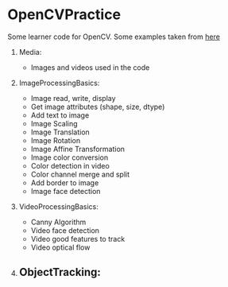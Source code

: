 # OpenCVPractice
Some learner code for OpenCV.
Some examples taken from [here](https://opencv-python-tutroals.readthedocs.io/en/latest/py_tutorials/py_tutorials.html#opencv-python-tutorials)

1. Media:
   - Images and videos used in the code

2. ImageProcessingBasics:
   - Image read, write, display
   - Get image attributes (shape, size, dtype)
   - Add text to image
   - Image Scaling
   - Image Translation
   - Image Rotation
   - Image Affine Transformation
   - Image color conversion
   - Color detection in video
   - Color channel merge and split
   - Add border to image
   - Image face detection

3. VideoProcessingBasics:
   - Canny Algorithm
   - Video face detection
   - Video good features to track
   - Video optical flow

4. ObjectTracking:
   -   
